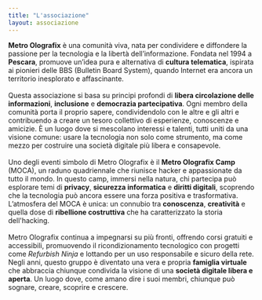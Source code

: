 ```yaml
---
title: "L'associazione"
layout: associazione
---
```

**Metro Olografix** è una comunità viva, nata per condividere e diffondere la passione per la tecnologia e la libertà dell’informazione. Fondata nel 1994 a **Pescara**, promuove un’idea pura e alternativa di **cultura telematica**, ispirata ai pionieri delle BBS (Bulletin Board System), quando Internet era ancora un territorio inesplorato e affascinante.
<br /><br />
Questa associazione si basa su principi profondi di **libera circolazione delle informazioni**, **inclusione** e **democrazia partecipativa**. Ogni membro della comunità porta il proprio sapere, condividendolo con le altre e gli altri e contribuendo a creare un tesoro collettivo di esperienze, conoscenze e amicizie. È un luogo dove si mescolano interessi e talenti, tutti uniti da una visione comune: usare la tecnologia non solo come strumento, ma come mezzo per costruire una società digitale più libera e consapevole.
<br /><br />
Uno degli eventi simbolo di Metro Olografix è il **Metro Olografix Camp** (MOCA), un raduno quadriennale che riunisce hacker e appassionate da tutto il mondo. In questo camp, immersi nella natura, chi partecipa può esplorare temi di **privacy**, **sicurezza informatica** e **diritti digitali**, scoprendo che la tecnologia può ancora essere una forza positiva e trasformativa. L’atmosfera del MOCA è unica: un connubio tra **conoscenza**, **creatività** e quella dose di **ribellione costruttiva** che ha caratterizzato la storia dell'hacking.
<br /><br />
Metro Olografix continua a impegnarsi su più fronti, offrendo corsi gratuiti e accessibili, promuovendo il ricondizionamento tecnologico con progetti come *Refurbish Ninja* e lottando per un uso responsabile e sicuro della rete. Negli anni, questo gruppo è diventato una vera e propria **famiglia virtuale** che abbraccia chiunque condivida la visione di una **società digitale libera e aperta**. Un luogo dove, come amano dire i suoi membri, chiunque può sognare, creare, scoprire e crescere.